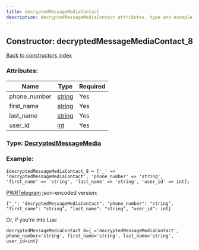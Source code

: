 ```yaml
---
title: decryptedMessageMediaContact
description: decryptedMessageMediaContact attributes, type and example
---
```

## Constructor: decryptedMessageMediaContact\_8  
[Back to constructors index](index.md)



### Attributes:

| Name     |    Type       | Required |
|----------|---------------|----------|
|phone\_number|[string](../types/string.md) | Yes|
|first\_name|[string](../types/string.md) | Yes|
|last\_name|[string](../types/string.md) | Yes|
|user\_id|[int](../types/int.md) | Yes|



### Type: [DecryptedMessageMedia](../types/DecryptedMessageMedia.md)


### Example:

```
$decryptedMessageMediaContact_8 = ['_' => 'decryptedMessageMediaContact', 'phone_number' => 'string', 'first_name' => 'string', 'last_name' => 'string', 'user_id' => int];
```  

[PWRTelegram](https://pwrtelegram.xyz) json-encoded version:

```
{"_": "decryptedMessageMediaContact", "phone_number": "string", "first_name": "string", "last_name": "string", "user_id": int}
```


Or, if you're into Lua:  


```
decryptedMessageMediaContact_8={_='decryptedMessageMediaContact', phone_number='string', first_name='string', last_name='string', user_id=int}

```


